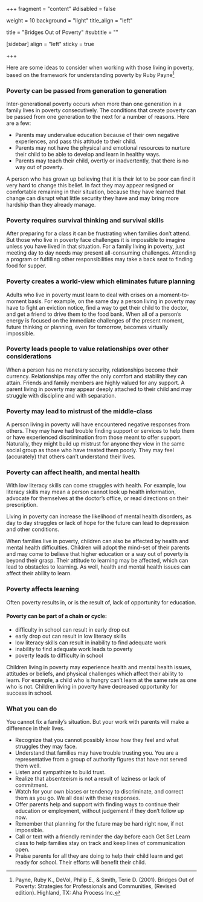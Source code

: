 +++
fragment = "content"
#disabled = false

weight = 10
background = "light"
title_align = "left"

title = "Bridges Out of Poverty"
#subtitle = ""
  
[sidebar]
  align = "left"
  sticky = true

+++

Here are some ideas to consider when working with those living in poverty, based on the framework for understanding poverty by Ruby Payne[^1]


### Poverty can be passed from generation to generation
Inter-generational poverty occurs when more than one generation in a family lives in poverty consecutively. The conditions that create poverty can be passed from one generation to the next for a number of reasons. Here are a few:

- Parents may undervalue education because of their own negative experiences, and pass this attitude to their child.
- Parents may not have the physical and emotional resources to nurture their child to be able to develop and learn in healthy ways.
- Parents may teach their child, overtly or inadvertently, that there is no way out of poverty.

A person who has grown up believing that it is their lot to be poor can find it very hard to change this belief. In fact they may appear resigned or comfortable remaining in their situation, because they have learned that change can disrupt what little security they have and may bring more hardship than they already manage.

### Poverty requires survival thinking and survival skills
After preparing for a class it can be frustrating when families don’t attend. But those who live in poverty face challenges it is impossible to imagine unless you have lived in that situation. For a family living in poverty, just meeting day to day needs may present all-consuming challenges. Attending a program or fulfilling other responsibilities may take a back seat to finding food for supper.

### Poverty creates a world-view which eliminates future planning
Adults who live in poverty must learn to deal with crises on a moment-to-moment basis. For example, on the same day a person living in poverty may have to fight an eviction notice, find a way to get their child to the doctor, and get a friend to drive them to the food bank. When all of a person’s energy is focused on the immediate challenges of the present moment, future thinking or planning, even for tomorrow, becomes virtually impossible.

### Poverty leads people to value relationships over other considerations
When a person has no monetary security, relationships become their currency. Relationships may offer the only comfort and stability they can attain. Friends and family members are highly valued for any support. A parent living in poverty may appear deeply attached to their child and may struggle with discipline and with separation.

### Poverty may lead to mistrust of the middle-class
A person living in poverty will have encountered negative responses from others. They may have had trouble finding support or services to help them or have experienced discrimination from those meant to offer support. Naturally, they might build up mistrust for anyone they view in the same social group as those who have treated them poorly. They may feel (accurately) that others can’t understand their lives.

### Poverty can affect health, and mental health
With low literacy skills can come struggles with health. For example, low literacy skills may mean a person cannot look up health information, advocate for themselves at the doctor’s office, or read directions on their prescription.

Living in poverty can increase the likelihood of mental health disorders, as day to day struggles or lack of hope for the future can lead to depression and other conditions.

When families live in poverty, children can also be affected by health and mental health difficulties. Children will adopt the mind-set of their parents and may come to believe that higher education or a way out of poverty is beyond their grasp. Their attitude to learning may be affected, which can lead to obstacles to learning. As well, health and mental health issues can affect their ability to learn.

### Poverty affects learning
Often poverty results in, or is the result of, lack of opportunity for education.

#### Poverty can be part of a chain or cycle:

- difficulty in school can result in early drop out
- early drop out can result in low literacy skills
- low literacy skills can result in inability to find adequate work
- inability to find adequate work leads to poverty
- poverty leads to difficulty in school
  
Children living in poverty may experience health and mental health issues, attitudes or beliefs, and physical challenges which affect their ability to learn. For example, a child who is hungry can’t learn at the same rate as one who is not. Children living in poverty have decreased opportunity for success in school.

### What you can do
You cannot fix a family’s situation. But your work with parents will make a difference in their lives.

- Recognize that you cannot possibly know how they feel and what struggles they may face.
- Understand that families may have trouble trusting you. You are a representative from a group of authority figures that have not served them well.
- Listen and sympathize to build trust.
- Realize that absenteeism is not a result of laziness or lack of commitment.
- Watch for your own biases or tendency to discriminate, and correct them as you go. We all deal with these responses.
- Offer parents help and support with finding ways to continue their education or employment, without judgement if they don’t follow up now.
- Remember that planning for the future may be hard right now, if not impossible.
- Call or text with a friendly reminder the day before each Get Set Learn class to help families stay on track and keep lines of communication open.
- Praise parents for all they are doing to help their child learn and get ready for school. Their efforts will benefit their child.

[^1]: Payne, Ruby K., DeVol, Philip E., & Smith, Terie D. (2001). Bridges Out of Poverty: Strategies for Professionals and Communities, (Revised edition). Highland, TX: Aha Process Inc.